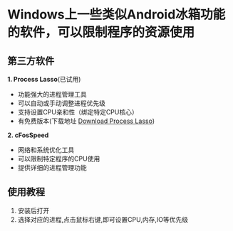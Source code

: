 # Windows上一些类似Android冰箱功能的软件，可以限制程序的资源使用

## 第三方软件

**1. Process Lasso**(已试用)

- 功能强大的进程管理工具
- 可以自动或手动调整进程优先级
- 支持设置CPU亲和性（绑定特定CPU核心）
- 有免费版本(下载地址 [Download Process Lasso](https://bitsum.com/download-process-lasso/))

**2. cFosSpeed**

- 网络和系统优化工具
- 可以限制特定程序的CPU使用
- 提供详细的进程管理功能

## 使用教程

1. 安装后打开
2. 选择对应的进程,点击鼠标右键,即可设置CPU,内存,IO等优先级